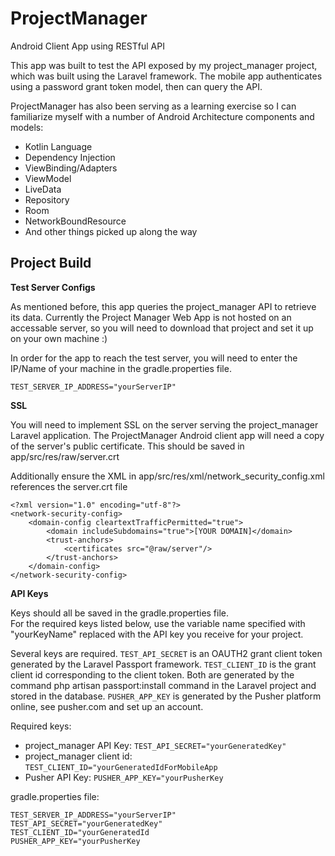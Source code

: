 # ProjectManager
Android Client App using RESTful API

This app was built to test the API exposed by my project_manager project, which was built using the Laravel framework. The mobile app authenticates using a password grant token model, then can query the API. 

ProjectManager has also been serving as a learning exercise so I can familiarize myself with a number of Android Architecture components and models:

  * Kotlin Language
  * Dependency Injection
  * ViewBinding/Adapters
  * ViewModel
  * LiveData
  * Repository
  * Room
  * NetworkBoundResource
  * And other things picked up along the way
  
  ## Project Build

**Test Server Configs**

As mentioned before, this app queries the project_manager API to retrieve its data.  Currently the Project Manager Web App is not hosted on an accessable server, so you will need to download that project and set it up on your own machine :)

In order for the app to reach the test server, you will need to enter the IP/Name of your machine in the gradle.properties file. 
```
TEST_SERVER_IP_ADDRESS="yourServerIP"
```
**SSL**

You will need to implement SSL on the server serving the project_manager Laravel application.  The ProjectManager Android client app will need a copy of the server's
public certificate.  This should be saved in app/src/res/raw/server.crt

Additionally ensure the XML in app/src/res/xml/network_security_config.xml references the server.crt file

```
<?xml version="1.0" encoding="utf-8"?>
<network-security-config>
    <domain-config cleartextTrafficPermitted="true">
        <domain includeSubdomains="true">[YOUR DOMAIN]</domain>
        <trust-anchors>
            <certificates src="@raw/server"/>
        </trust-anchors>
    </domain-config>
</network-security-config>
```

**API Keys**

Keys should all be saved in the gradle.properties file.  
For the required keys listed below, use the variable name specified with "yourKeyName" 
replaced with the API key you receive for your project.

Several keys are required.  ```TEST_API_SECRET``` is an OAUTH2 grant client token generated by the Laravel Passport framework.
```TEST_CLIENT_ID``` is the grant client id corresponding to the client token.  Both are generated by the command php artisan passport:install
command in the Laravel project and stored in the database. ```PUSHER_APP_KEY``` is generated by the Pusher platform online, see pusher.com and
set up an account.

Required keys:
* project_manager API Key: ```TEST_API_SECRET="yourGeneratedKey"```
* project_manager client id: ```TEST_CLIENT_ID="yourGeneratedIdForMobileApp```
* Pusher API Key: ```PUSHER_APP_KEY="yourPusherKey```

gradle.properties file:

```
TEST_SERVER_IP_ADDRESS="yourServerIP"
TEST_API_SECRET="yourGeneratedKey"
TEST_CLIENT_ID="yourGeneratedId
PUSHER_APP_KEY="yourPusherKey
```
